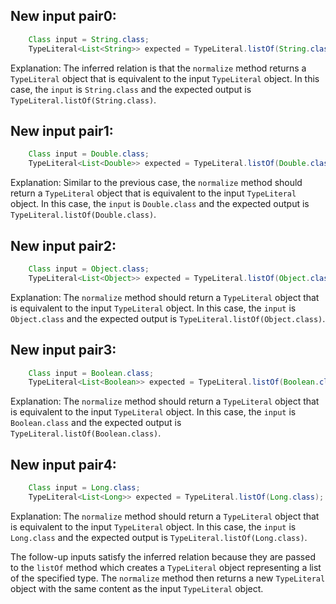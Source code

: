 ## New input pair0:
```java
    Class input = String.class;
    TypeLiteral<List<String>> expected = TypeLiteral.listOf(String.class);
```
Explanation: The inferred relation is that the `normalize` method returns a `TypeLiteral` object that is equivalent to the input `TypeLiteral` object. In this case, the `input` is `String.class` and the expected output is `TypeLiteral.listOf(String.class)`.

## New input pair1:
```java
    Class input = Double.class;
    TypeLiteral<List<Double>> expected = TypeLiteral.listOf(Double.class);
```
Explanation: Similar to the previous case, the `normalize` method should return a `TypeLiteral` object that is equivalent to the input `TypeLiteral` object. In this case, the `input` is `Double.class` and the expected output is `TypeLiteral.listOf(Double.class)`.

## New input pair2:
```java
    Class input = Object.class;
    TypeLiteral<List<Object>> expected = TypeLiteral.listOf(Object.class);
```
Explanation: The `normalize` method should return a `TypeLiteral` object that is equivalent to the input `TypeLiteral` object. In this case, the `input` is `Object.class` and the expected output is `TypeLiteral.listOf(Object.class)`.

## New input pair3:
```java
    Class input = Boolean.class;
    TypeLiteral<List<Boolean>> expected = TypeLiteral.listOf(Boolean.class);
```
Explanation: The `normalize` method should return a `TypeLiteral` object that is equivalent to the input `TypeLiteral` object. In this case, the `input` is `Boolean.class` and the expected output is `TypeLiteral.listOf(Boolean.class)`.

## New input pair4:
```java
    Class input = Long.class;
    TypeLiteral<List<Long>> expected = TypeLiteral.listOf(Long.class);
```
Explanation: The `normalize` method should return a `TypeLiteral` object that is equivalent to the input `TypeLiteral` object. In this case, the `input` is `Long.class` and the expected output is `TypeLiteral.listOf(Long.class)`.

The follow-up inputs satisfy the inferred relation because they are passed to the `listOf` method which creates a `TypeLiteral` object representing a list of the specified type. The `normalize` method then returns a new `TypeLiteral` object with the same content as the input `TypeLiteral` object.